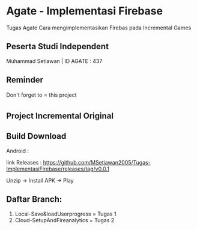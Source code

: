 # Agate - Implementasi Firebase

Tugas Agate Cara mengimplementasikan Firebas pada Incremental Games

## Peserta Studi Independent

Muhammad Setiawan | ID AGATE : 437

## Reminder

Don't forget to ⭐️ this project

## Project Incremental Original


## Build Download

Android : 

link Releases : https://github.com/MSetiawan2005/Tugas-ImplementasiFirebase/releases/tag/v0.0.1

Unzip -> Install APK -> Play

## Daftar Branch:

1. Local-Save&loadUserprogress = Tugas 1
2. Cloud-SetupAndFireanalytics = Tugas 2